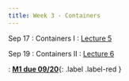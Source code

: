 ```yaml
---
title: Week 3 - Containers
---
```


Sep 17
: Containers I
  : [Lecture 5](../assets/lectures/lecture5/under-construction-gif-17.gif)


Sep 19
: Containers II	
  : [Lecture 6](../assets/lectures/lecture6/under-construction-gif-17.gif) &nbsp; 
  
: [**M1 due 09/20**](https://harvard-iacs.github.io/2024-AC215/milestone1/){: .label .label-red }
